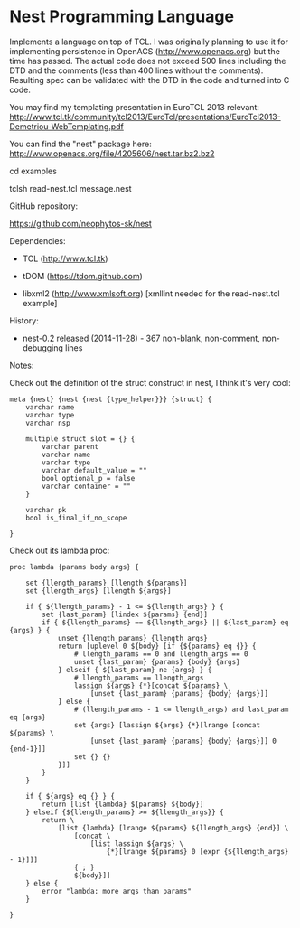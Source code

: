 Nest Programming Language
=========================

Implements a language on top of TCL. I was originally planning to use it for implementing persistence in OpenACS
(http://www.openacs.org) but the time has passed. The actual code does not exceed 500 lines including the DTD and 
the comments (less than 400 lines without the comments). Resulting spec can be validated with the DTD in the code 
and turned into C code.

You may find my templating presentation in EuroTCL 2013 relevant:
http://www.tcl.tk/community/tcl2013/EuroTcl/presentations/EuroTcl2013-Demetriou-WebTemplating.pdf

You can find the "nest" package here:
http://www.openacs.org/file/4205606/nest.tar.bz2.bz2


cd examples

tclsh read-nest.tcl message.nest



GitHub repository:

https://github.com/neophytos-sk/nest


Dependencies: 

* TCL (http://www.tcl.tk)

* tDOM (https://tdom.github.com)

* libxml2 (http://www.xmlsoft.org) [xmllint needed for the read-nest.tcl example]


History:

* nest-0.2 released (2014-11-28) - 367 non-blank, non-comment, non-debugging lines

Notes:

Check out the definition of the struct construct in nest, I think it's very cool:

    meta {nest} {nest {nest {type_helper}}} {struct} {
        varchar name
        varchar type
        varchar nsp

        multiple struct slot = {} {
            varchar parent
            varchar name
            varchar type
            varchar default_value = ""
            bool optional_p = false
            varchar container = ""
        }

        varchar pk
        bool is_final_if_no_scope

    }

Check out its lambda proc:

    proc lambda {params body args} {

        set {llength_params} [llength ${params}]
        set {llength_args} [llength ${args}]

        if { ${llength_params} - 1 <= ${llength_args} } {
            set {last_param} [lindex ${params} {end}]
            if { ${llength_params} == ${llength_args} || ${last_param} eq {args} } {
                unset {llength_params} {llength_args}
                return [uplevel 0 ${body} [if {${params} eq {}} {
                    # llength_params == 0 and llength_args == 0
                    unset {last_param} {params} {body} {args}
                } elseif { ${last_param} ne {args} } {
                    # llength_params == llength_args
                    lassign ${args} {*}[concat ${params} \
                        [unset {last_param} {params} {body} {args}]]
                } else {
                    # (llength_params - 1 <= llength_args) and last_param eq {args}
                    set {args} [lassign ${args} {*}[lrange [concat ${params} \
                        [unset {last_param} {params} {body} {args}]] 0 {end-1}]]
                    set {} {}
                }]]
            }
        }

        if { ${args} eq {} } {
            return [list {lambda} ${params} ${body}]
        } elseif {${llength_params} >= ${llength_args}} {
            return \
                [list {lambda} [lrange ${params} ${llength_args} {end}] \
                    [concat \
                        [list lassign ${args} \
                            {*}[lrange ${params} 0 [expr {${llength_args} - 1}]]] 
                    { ; } 
                    ${body}]]
        } else {
            error "lambda: more args than params"
        }

    } 

 
